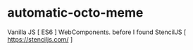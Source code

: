 # automatic-octo-meme
Vanilla JS [ ES6 ] WebComponents. before I found StencilJS [ https://stenciljs.com/ ]
